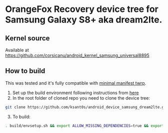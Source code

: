 # OrangeFox Recovery device tree for Samsung Galaxy S8+ aka dream2lte.

## Kernel source 
Available at https://github.com/corsicanu/android_kernel_samsung_universal8895

## How to build
This was tested and it's fully compatible with [minimal manifest twrp](https://github.com/minimal-manifest-twrp/platform_manifest_twrp_omni).
1. Set up the build environment following instructions from [here](https://wiki.orangefox.tech/en/dev/building)
2. In the root folder of cloned repo you need to clone the device tree:
```bash
git clone https://github.com/ksant0s/android_device_samsung_dream2lte.git -b fox-9.0_R11.1 device/samsung/dream2lte
```
3. To build:
```bash
. build/envsetup.sh && export ALLOW_MISSING_DEPENDENCIES=true && export FOX_USE_TWRP_RECOVERY_IMAGE_BUILDER=1 && export LC_ALL="C" && lunch omni_dream2lte-eng && mka recoveryimage -j128
```



